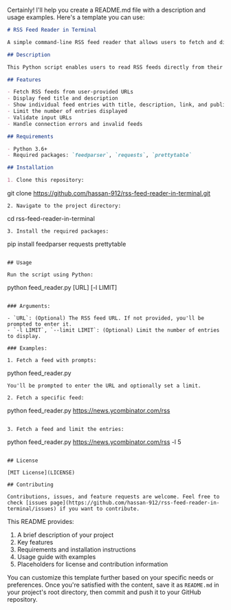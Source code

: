 Certainly! I'll help you create a README.md file with a description and usage examples. Here's a template you can use:

```markdown:README.md
# RSS Feed Reader in Terminal

A simple command-line RSS feed reader that allows users to fetch and display RSS feed content in the terminal.

## Description

This Python script enables users to read RSS feeds directly from their terminal. It supports fetching feed data, displaying feed information, and limiting the number of entries shown. The output is formatted using PrettyTable for better readability.

## Features

- Fetch RSS feeds from user-provided URLs
- Display feed title and description
- Show individual feed entries with title, description, link, and publication date
- Limit the number of entries displayed
- Validate input URLs
- Handle connection errors and invalid feeds

## Requirements

- Python 3.6+
- Required packages: `feedparser`, `requests`, `prettytable`

## Installation

1. Clone this repository:
   ```
   git clone https://github.com/hassan-912/rss-feed-reader-in-terminal.git
   ```
2. Navigate to the project directory:
   ```
   cd rss-feed-reader-in-terminal
   ```
3. Install the required packages:
   ```
   pip install feedparser requests prettytable
   ```

## Usage

Run the script using Python:

```
python feed_reader.py [URL] [-l LIMIT]
```

### Arguments:

- `URL`: (Optional) The RSS feed URL. If not provided, you'll be prompted to enter it.
- `-l LIMIT`, `--limit LIMIT`: (Optional) Limit the number of entries to display.

### Examples:

1. Fetch a feed with prompts:
   ```
   python feed_reader.py
   ```
   You'll be prompted to enter the URL and optionally set a limit.

2. Fetch a specific feed:
   ```
   python feed_reader.py https://news.ycombinator.com/rss
   ```

3. Fetch a feed and limit the entries:
   ```
   python feed_reader.py https://news.ycombinator.com/rss -l 5
   ```

## License

[MIT License](LICENSE)

## Contributing

Contributions, issues, and feature requests are welcome. Feel free to check [issues page](https://github.com/hassan-912/rss-feed-reader-in-terminal/issues) if you want to contribute.
```

This README provides:

1. A brief description of your project
2. Key features
3. Requirements and installation instructions
4. Usage guide with examples
5. Placeholders for license and contribution information

You can customize this template further based on your specific needs or preferences. Once you're satisfied with the content, save it as `README.md` in your project's root directory, then commit and push it to your GitHub repository.
